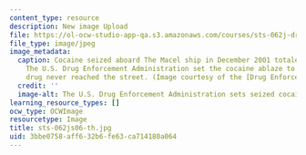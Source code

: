 ```yaml
---
content_type: resource
description: New image Upload
file: https://ol-ocw-studio-app-qa.s3.amazonaws.com/courses/sts-062j-drugs-politics-and-culture-spring-2006/3bbe0758aff632b6fe63ca714180a064_sts-062js06-th.jpg
file_type: image/jpeg
image_metadata:
  caption: Cocaine seized aboard The Macel ship in December 2001 totaled 9,291 kilograms.
    The U.S. Drug Enforcement Administration set the cocaine ablaze to ensure the
    drug never reached the street. (Image courtesy of the [Drug Enforcement Administration](http://www.dea.gov/).)
  credit: ''
  image-alt: The U.S. Drug Enforcement Administration sets seized cocaine ablaze.
learning_resource_types: []
ocw_type: OCWImage
resourcetype: Image
title: sts-062js06-th.jpg
uid: 3bbe0758-aff6-32b6-fe63-ca714180a064
---
```

